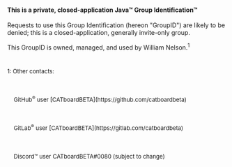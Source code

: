 #### This is a private, closed-application Java&trade;  Group Identification&trade;
Requests to use this Group Identification (hereon "GroupID") are likely to be denied; this is a closed-application, generally invite-only group. 

This GroupID is owned, managed, and used by William Nelson.<sup>1</sup>

<font size=2em style="line-height:5;">
1:  Other contacts:<br>
&nbsp;&nbsp;&nbsp;&nbsp;GitHub<sup>&reg;</sup> user [CATboardBETA](https://github.com/catboardbeta)<br>
&nbsp;&nbsp;&nbsp;&nbsp;GitLab<sup>&reg;</sup> user [CATboardBETA](https://gitlab.com/catboardbeta)<br>
&nbsp;&nbsp;&nbsp;&nbsp;Discord&trade; user 	CATboardBETA#0080 (subject to change)
</font>
